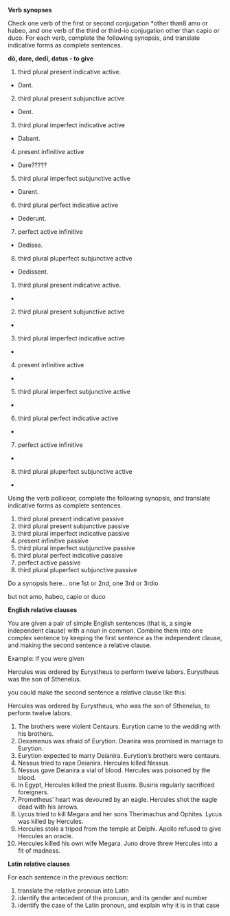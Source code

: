 **Verb synopses**

Check one verb of the first or second conjugation *other than8 amo or habeo, and one verb of the third or third-io conjugation other than capio or duco. For each verb, complete the following synopsis, and translate indicative forms as complete sentences.

**dō, dare, dedī, datus - to give**

1. third plural present indicative active. 
  - Dant.
2. third plural present subjunctive active
  - Dent.
3. third plural imperfect indicative active
  - Dabant.
4. present infinitive active
  - Dare?????
5. third plural imperfect subjunctive active
  - Darent.
6. third plural perfect indicative active
  - Dederunt.
7. perfect active infinitive
  - Dedisse.
8. third plural pluperfect subjunctive active
  - Dedissent.



1. third plural present indicative active. 
  - 
2. third plural present subjunctive active
  - 
3. third plural imperfect indicative active
  - 
4. present infinitive active
  - 
5. third plural imperfect subjunctive active
  - 
6. third plural perfect indicative active
  - 
7. perfect active infinitive
  - 
8. third plural pluperfect subjunctive active
  - 

Using the verb polliceor, complete the following synopsis, and translate indicative forms as complete sentences.

1. third plural present indicative passive
2. third plural present subjunctive passive
3. third plural imperfect indicative passive
4. present infinitive passive
5. third plural imperfect subjunctive passive
6. third plural perfect indicative passive
7. perfect active passive
8. third plural pluperfect subjunctive passive

Do a synopsis here… one 1st or 2nd, one 3rd or 3rdio

but not amo, habeo, capio or duco

**English relative clauses**

You are given a pair of simple English sentences (that is, a single independent clause) with a noun in common. Combine them into one complex sentence by keeping the first sentence as the independent clause, and making the second sentence a relative clause.

Example: if you were given

Hercules was ordered by Eurystheus to perform twelve labors. Eurystheus was the son of Sthenelus.

you could make the second sentence a relative clause like this:

Hercules was ordered by Eurystheus, who was the son of Sthenelus, to perform twelve labors.

1. The brothers were violent Centaurs. Eurytion came to the wedding with his brothers.
2. Dexamenus was afraid of Eurytion. Deanira was promised in marriage to Eurytion.
3. Eurytion expected to marry Deianira. Eurytion’s brothers were centaurs.
4. Nessus tried to rape Deianira. Hercules killed Nessus.
5. Nessus gave Deianira a vial of blood. Hercules was poisoned by the blood.
6. In Egypt, Hercules killed the priest Busiris. Busiris regularly sacrificed foreigners.
7. Prometheus’ heart was devoured by an eagle. Hercules shot the eagle dead with his arrows.
8. Lycus tried to kill Megara and her sons Therimachus and Ophites. Lycus was killed by Hercules.
9. Hercules stole a tripod from the temple at Delphi. Apollo refused to give Hercules an oracle.
10. Hercules killed his own wife Megara. Juno drove threw Hercules into a fit of madness.

**Latin relative clauses**

For each sentence in the previous section:

1. translate the relative pronoun into Latin
2. identify the antecedent of the pronoun, and its gender and number
4. identify the case of the Latin pronoun, and explain why it is in that case
